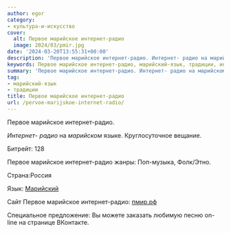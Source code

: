 ```yaml
---
author: egor
category:
- культура-и-искусство
cover:
  alt: Первое марийское интернет-радио
  image: 2024/03/pmir.jpg
date: '2024-03-20T13:55:31+00:00'
description: 'Первое марийское интернет-радио. Интернет- радио на марийском языке. Круглосуточное вещание. Битрейт: 128 Первое марийское интернет-радио жанры:...'
keywords: Первое марийское интернет-радио, марийский-язык, традиции, интернет, радио, первое, марийское, марийском, языке, круглосуточное, вещание, битрейт, 128, жанры, поп, музыка, фолк, этно
summary: 'Первое марийское интернет-радио. Интернет- радио на марийском языке. Круглосуточное вещание. Битрейт: 128 Первое марийское интернет-радио жанры:...'
tag:
- марийский-язык
- традиции
title: Первое марийское интернет-радио
url: /pervoe-marijskoe-internet-radio/
---
```


Первое марийское интернет-радио.

_Интернет_- _радио_ на _марийском_ языке. Круглосуточное вещание.

Битрейт: 128

Первое марийское интернет-радио жанры: Поп-музыка, Фолк/Этно.

Страна:Россия

Язык: [Марийский](/filarmoniya/)

Сайт Первое марийское интернет-радио: [пмир.рф](https://xn--h1ahig.xn--p1ai/)

Специальное предложение: Вы можете заказать любимую песню on-line на странице ВКонтакте.